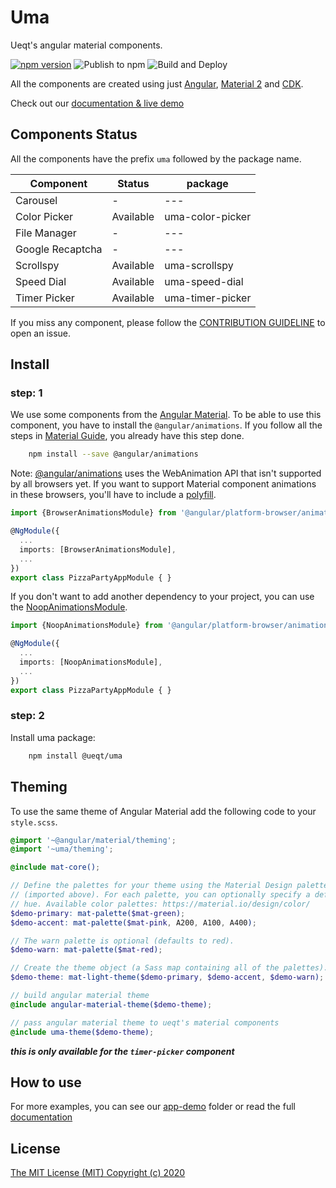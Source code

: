 # Uma
Ueqt's angular material components.

[![npm version](https://badge.fury.io/js/%40ueqt%2Fuma.svg)](https://badge.fury.io/js/%40ueqt%2Fuma)
![Publish to npm](https://github.com/ueqt/uma/workflows/Publish%20to%20npm/badge.svg)
![Build and Deploy](https://github.com/ueqt/uma/workflows/Build%20and%20Deploy/badge.svg)

All the components are created using just [Angular](https://angular.io), [Material 2](https://material.angular.io) and [CDK](https://material.angular.io/cdk).

Check out our [documentation & live demo](https://ueqt.github.io/uma/)

## Components Status

All the components have the prefix `uma` followed by the package name.

| Component    | Status    | package          |
| ------------ | --------- | ---------------- |
| Carousel | -         | ---              |
| Color Picker | Available | uma-color-picker |
| File Manager | -         | ---              |
| Google Recaptcha | -         | ---              |
| Scrollspy    | Available | uma-scrollspy    |
| Speed Dial   | Available | uma-speed-dial   |
| Timer Picker | Available | uma-timer-picker |

If you miss any component, please follow the [CONTRIBUTION GUIDELINE](https://github.com/ueqt/uma/blob/master/CONTRIBUTING.md) to open an issue.

## Install

### step: 1

We use some components from the [Angular Material](https://material.angular.io/). To be able to use this component, you have to install the `@angular/animations`. If you follow all the steps in [Material Guide](https://material.angular.io/guide/getting-started), you already have this step done.

```bash
    npm install --save @angular/animations
```

Note: [@angular/animations](https://angular.io/guide/animations) uses the WebAnimation API that isn't supported by all browsers yet. If you want to support Material component animations in these browsers, you'll have to include a [polyfill](https://github.com/web-animations/web-animations-js).

```typescript
import {BrowserAnimationsModule} from '@angular/platform-browser/animations';

@NgModule({
  ...
  imports: [BrowserAnimationsModule],
  ...
})
export class PizzaPartyAppModule { }
```

If you don't want to add another dependency to your project, you can use the [NoopAnimationsModule](https://angular.io/api/platform-browser/animations/NoopAnimationsModule).

```typescript
import {NoopAnimationsModule} from '@angular/platform-browser/animations';

@NgModule({
  ...
  imports: [NoopAnimationsModule],
  ...
})
export class PizzaPartyAppModule { }
```

### step: 2

Install uma package:

```bash
    npm install @ueqt/uma
```

## Theming

To use the same theme of Angular Material add the following code to your ```style.scss```.

```scss
@import '~@angular/material/theming';
@import '~uma/theming';

@include mat-core();

// Define the palettes for your theme using the Material Design palettes available in palette.scss
// (imported above). For each palette, you can optionally specify a default, lighter, and darker
// hue. Available color palettes: https://material.io/design/color/
$demo-primary: mat-palette($mat-green);
$demo-accent: mat-palette($mat-pink, A200, A100, A400);

// The warn palette is optional (defaults to red).
$demo-warn: mat-palette($mat-red);

// Create the theme object (a Sass map containing all of the palettes).
$demo-theme: mat-light-theme($demo-primary, $demo-accent, $demo-warn);

// build angular material theme
@include angular-material-theme($demo-theme);

// pass angular material theme to ueqt's material components
@include uma-theme($demo-theme);
```
***this is only available for the ```timer-picker``` component***

## How to use

For more examples, you can see our [app-demo](https://github.com/ueqt/uma/blob/master/src/demo-app/app) folder or read the full [documentation](https://ueqt.github.io/uma)

## License

[The MIT License (MIT) Copyright (c) 2020](http://opensource.org/licenses/MIT)

